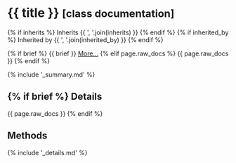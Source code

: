<h1>{{ title }} <small>[class documentation]</small></h1> 

{% if inherits %}
Inherits {{ ', '.join(inherits) }}
{% endif %}
{% if inherited_by %}
Inherited by {{ ', '.join(inherited_by) }}
{% endif %}

{% if brief %}
{{ brief }} [More...](#details)
{% elif page.raw_docs %}
{{ page.raw_docs }}
{% endif %}

{% include '_summary.md' %}

{% if brief %}
Details
---------------
{{ page.raw_docs }}
{% endif %}

Methods
---------------
{% include '_details.md' %}
